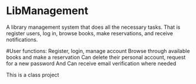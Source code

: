# LibManagement
A library management system that does all the necessary tasks. That is register users, log in, browse books, make reservations, and receive notifications. 

#User functions:
Register, login, manage account
Browse through available books and make a reservation
Can delete their personal account, request for a new password
And Can receive email verification where needed

This is a class project
